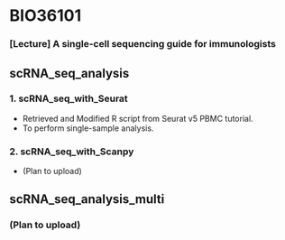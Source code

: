 # BIO36101
### [Lecture] A single-cell sequencing guide for immunologists
## scRNA_seq_analysis
### 1. scRNA_seq_with_Seurat
* Retrieved and Modified R script from Seurat v5 PBMC tutorial.
* To perform single-sample analysis.

### 2. scRNA_seq_with_Scanpy
* (Plan to upload)

## scRNA_seq_analysis_multi
### (Plan to upload)
